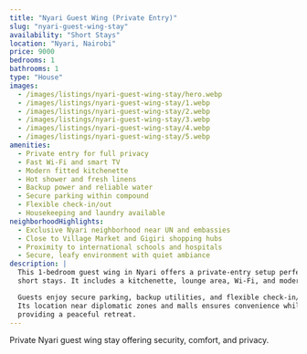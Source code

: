 ```yaml
---
title: "Nyari Guest Wing (Private Entry)"
slug: "nyari-guest-wing-stay"
availability: "Short Stays"
location: "Nyari, Nairobi"
price: 9000
bedrooms: 1
bathrooms: 1
type: "House"
images:
  - /images/listings/nyari-guest-wing-stay/hero.webp
  - /images/listings/nyari-guest-wing-stay/1.webp
  - /images/listings/nyari-guest-wing-stay/2.webp
  - /images/listings/nyari-guest-wing-stay/3.webp
  - /images/listings/nyari-guest-wing-stay/4.webp
  - /images/listings/nyari-guest-wing-stay/5.webp
amenities:
  - Private entry for full privacy
  - Fast Wi-Fi and smart TV
  - Modern fitted kitchenette
  - Hot shower and fresh linens
  - Backup power and reliable water
  - Secure parking within compound
  - Flexible check-in/out
  - Housekeeping and laundry available
neighborhoodHighlights:
  - Exclusive Nyari neighborhood near UN and embassies
  - Close to Village Market and Gigiri shopping hubs
  - Proximity to international schools and hospitals
  - Secure, leafy environment with quiet ambiance
description: |
  This 1-bedroom guest wing in Nyari offers a private-entry setup perfect for 
  short stays. It includes a kitchenette, lounge area, Wi-Fi, and modern bathroom.  

  Guests enjoy secure parking, backup utilities, and flexible check-in/out.  
  Its location near diplomatic zones and malls ensures convenience while 
  providing a peaceful retreat.  
---
```

Private Nyari guest wing stay offering security, comfort, and privacy.

